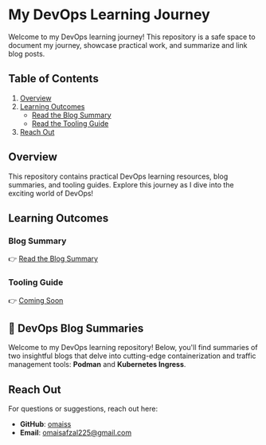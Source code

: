 # My DevOps Learning Journey

Welcome to my DevOps learning journey! This repository is a safe space to document my journey, showcase practical work, and summarize and link blog posts.

## Table of Contents
<ol>
  <li><a href="#overview">Overview</a></li>
  <li>
    <a href="#learning-outcomes">Learning Outcomes</a>
    <ul>
      <li><a href="#blog-summary">Read the Blog Summary</a></li>
      <li><a href="#tooling-guide">Read the Tooling Guide</a></li>
    </ul>
  </li>
  <li><a href="#reach-out">Reach Out</a></li>
</ol>

## Overview
This repository contains practical DevOps learning resources, blog summaries, and tooling guides. Explore this journey as I dive into the exciting world of DevOps!

## Learning Outcomes

### Blog Summary
👉 <a id="blog-summary" href="https://github.com/omaiss/DevOps-Course2024/tree/main/Blogs">Read the Blog Summary</a>

### Tooling Guide
👉 <a id="tooling-guide" href="#">Coming Soon</a>

## 📘 DevOps Blog Summaries
Welcome to my DevOps learning repository! Below, you'll find summaries of two insightful blogs that delve into cutting-edge containerization and traffic management tools: **Podman** and **Kubernetes Ingress**.

## Reach Out
For questions or suggestions, reach out here:  
- **GitHub**: [omaiss](https://github.com/omaiss)  
- **Email**: omaisafzal225@gmail.com
